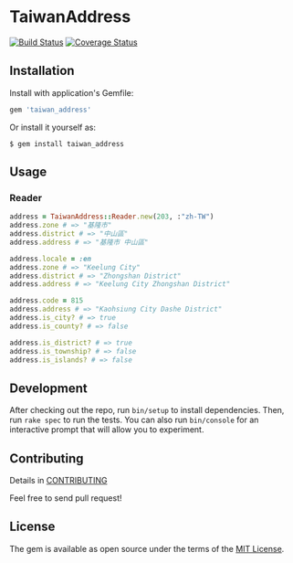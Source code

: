 # TaiwanAddress

[![Build Status](https://travis-ci.org/ToUMenu/taiwan-address.svg?branch=master)](https://travis-ci.org/ToUMenu/taiwan-address)
[![Coverage Status](https://coveralls.io/repos/github/ToUMenu/taiwan-address/badge.svg?branch=master)](https://coveralls.io/github/ToUMenu/taiwan-address?branch=master)

## Installation

Install with application's Gemfile:

```ruby
gem 'taiwan_address'
```

Or install it yourself as:

```shell
$ gem install taiwan_address
```

## Usage

### Reader

```ruby
address = TaiwanAddress::Reader.new(203, :"zh-TW")
address.zone # => "基隆市"
address.district # => "中山區"
address.address # => "基隆市 中山區"

address.locale = :en
address.zone # => "Keelung City"
address.district # => "Zhongshan District"
address.address # => "Keelung City Zhongshan District"

address.code = 815
address.address # => "Kaohsiung City Dashe District"
address.is_city? # => true
address.is_county? # => false

address.is_district? # => true
address.is_township? # => false
address.is_islands? # => false
```

## Development

After checking out the repo, run `bin/setup` to install dependencies. Then, run `rake spec` to run the tests. You can also run `bin/console` for an interactive prompt that will allow you to experiment.


## Contributing

Details in [CONTRIBUTING](/CONTRIBUTING.md)

Feel free to send pull request!

## License

The gem is available as open source under the terms of the [MIT License](http://opensource.org/licenses/MIT).
